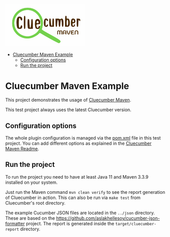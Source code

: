 <img alt="Cluecumber Maven logo" src="../../documentation/img/cluecumber_maven.png" width="250"/>

<!-- START doctoc generated TOC please keep comment here to allow auto update -->
<!-- DON'T EDIT THIS SECTION, INSTEAD RE-RUN doctoc TO UPDATE -->

- [Cluecumber Maven Example](#cluecumber-maven-example)
    - [Configuration options](#configuration-options)
    - [Run the project](#run-the-project)

<!-- END doctoc generated TOC please keep comment here to allow auto update -->

# Cluecumber Maven Example

This project demonstrates the usage of [Cluecumber Maven](../../maven).

This test project always uses the latest Cluecumber version.

## Configuration options

The whole plugin configuration is managed via the [pom.xml](pom.xml) file in this test project.
You can add different options as explained in the [Cluecumber Maven Readme](../../maven).

## Run the project

To run the project you need to have at least Java 11 and Maven 3.3.9 installed on your system.

Just run the Maven command `mvn clean verify` to see the report generation of Cluecumber in action.
This can also be run via `make test` from Cluecumber's root directory.

The example Cucumber JSON files are located in the `../json` directory. These are based on
the https://github.com/aslakhellesoy/cucumber-json-formatter project.
The report is generated inside the `target/cluecumber-report` directory.

